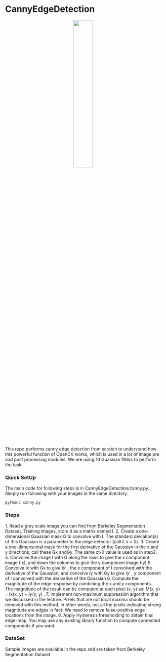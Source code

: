# CannyEdgeDetection
<p align='center'>
<img src='https://user-images.githubusercontent.com/53872365/147762201-4bb1b250-14b5-4544-9e41-3858ab62e67e.gif' width=35%/>
</p>


This repo performs canny edge detection from scratch to understand how this powerful function of OpenCV works, which is used in a lot of image pre and post processing modules. We are using 1d Guassian filters to perform the task.

<h3>Quick SetUp</h3>
The main code for following steps is in CannyEdgeDetection/canny.py. Simply run following with your images in the same directory.

```
python3 canny.py
```
<h3> Steps </h3>
1. Read a gray scale image you can find from Berkeley Segmentation Dataset, Training images, store it as a matrix named I.
2. Create a one-dimensional Gaussian mask G to convolve with I. The standard deviation(s) of this Gaussian is a parameter to the edge detector (call it σ > 0).
3. Create a one-dimensional mask for the first derivative of the Gaussian in the x and y directions; call these Gx andGy. The same σ>0 value is used as in step2.
4. Convolve the image I with G along the rows to give the x component image (Ix), and down the columns to give the y component image (Iy)
5. Convolve Ix with Gx to give Ix′ , the x component of I convolved with the derivative of the Gaussian, and convolve Iy with Gy to give Iy′ , y component of I convolved with the derivative of the Gaussian
6. Compute the magnitude of the edge response by combining the x and y components. The magnitude of the result can be computed at each pixel (x, y) as: M(x, y) = Ix(x, y) + Iy(x, y) .
7. Implement non-maximum suppression algorithm that we discussed in the lecture. Pixels that are not local maxima should be removed with this method. In other words, not all the pixels indicating strong magnitude are edges in fact. We need to remove false-positive edge locations from the image.
8. Apply Hysteresis thresholding to obtain final edge-map. You may use any existing library function to compute connected components if you want.


<h3>DataSet</h3>
Sample images are available in the repo and are taken from Berkeley Segmentation Dataset.
